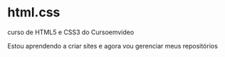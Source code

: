 # html.css
curso de HTML5 e CSS3 do Cursoemvídeo

Estou aprendendo a criar sites e agora vou gerenciar meus repositórios
